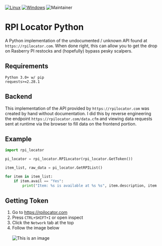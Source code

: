 [![Linux](https://svgshare.com/i/Zhy.svg)](https://svgshare.com/i/Zhy.svg)
[![Windows](https://svgshare.com/i/ZhY.svg)](https://svgshare.com/i/ZhY.svg)
![Maintainer](https://img.shields.io/badge/maintainer-psZachary-blue)

 
# RPI Locator Python 
A Python implementation of the undocumented / unknown API found at `https://rpilocator.com`. When done right, this can allow you to get the drop on Rasberry PI restocks and (hopefully) bypass pesky scalpers. 
## Requirements
```
Python 3.0+ w/ pip
requests>=2.28.1
```

## Backend
This implementation of the API provided by `https://rpilocator.com` was created by hand without documentation. I did this by reverse engineering the endpoint `https://rpilocator.com/data.cfm` and viewing data requests sent at runtime via the browser to fill data on the frontend portion. 

## Example
```python
import rpi_locator

pi_locator = rpi_locator.RPILocator(rpi_locator.GetToken())

item_list, raw_data = pi_locator.GetRPIList()

for item in item_list:
    if item.avail == "Yes":
        print("Item: %s is available at %s %s", item.description, item.sort, item.currency)
```
## Getting Token
1. Go to https://rpilocator.com
2. Press `CTRL+SHIFT+I` or open inspect
3. Click the `Network` tab at the top
4. Follow the image below
<br></br>
![This is an image](https://i.ibb.co/Fgg2djG/token.png)


